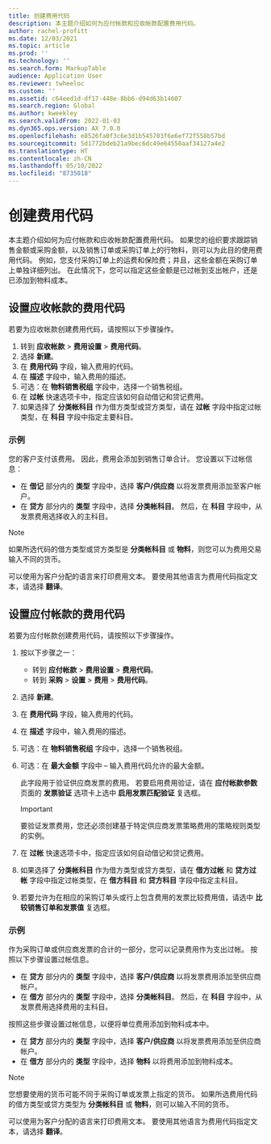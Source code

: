 ```yaml
---
title: 创建费用代码
description: 本主题介绍如何为应付帐款和应收帐款配置费用代码。
author: rachel-profitt
ms.date: 12/03/2021
ms.topic: article
ms.prod: ''
ms.technology: ''
ms.search.form: MarkupTable
audience: Application User
ms.reviewer: twheeloc
ms.custom: ''
ms.assetid: c64eed1d-df17-448e-8bb6-d94d63b14607
ms.search.region: Global
ms.author: kweekley
ms.search.validFrom: 2022-01-03
ms.dyn365.ops.version: AX 7.0.0
ms.openlocfilehash: e8526fa0f3c6e3d1b545703f6e6ef72f558b57bd
ms.sourcegitcommit: 5d1772bdeb21a9bec6dc49e64550aaf34127a4e2
ms.translationtype: HT
ms.contentlocale: zh-CN
ms.lasthandoff: 05/10/2022
ms.locfileid: "8735018"
---
```

# <a name="create-charges-codes"></a>创建费用代码

本主题介绍如何为应付帐款和应收帐款配置费用代码。 如果您的组织要求跟踪销售金额或采购金额，以及销售订单或采购订单上的行物料，则可以为此目的使用费用代码。 例如，您支付采购订单上的运费和保险费；并且，这些金额在采购订单上单独详细列出。 在此情况下，您可以指定这些金额是已过帐到支出帐户，还是已添加到物料成本。

## <a name="set-up-charges-codes-for-accounts-receivable"></a>设置应收帐款的费用代码

若要为应收帐款创建费用代码，请按照以下步骤操作。

1. 转到 **应收帐款** &gt; **费用设置** &gt; **费用代码**。
2. 选择 **新建**。
3. 在 **费用代码** 字段，输入费用的代码。
3. 在 **描述** 字段中，输入费用的描述。
4. 可选：在 **物料销售税组** 字段中，选择一个销售税组。
5. 在 **过帐** 快速选项卡中，指定应该如何自动借记和贷记费用。
6. 如果选择了 **分类帐科目** 作为借方类型或贷方类型，请在 **过帐** 字段中指定过帐类型，在 **科目** 字段中指定主要科目。

### <a name="example"></a>示例

您的客户支付该费用。 因此，费用会添加到销售订单合计。 您设置以下过帐信息：

- 在 **借记** 部分内的 **类型** 字段中，选择 **客户/供应商** 以将发票费用添加至客户帐户。
- 在 **贷方** 部分内的 **类型** 字段中，选择 **分类帐科目**。 然后，在 **科目** 字段中，从发票费用选择收入的主科目。

> [!NOTE]
> 如果所选代码的借方类型或贷方类型是 **分类帐科目** 或 **物料**，则您可以为费用交易输入不同的货币。

可以使用为客户分配的语言来打印费用文本。 要使用其他语言为费用代码指定文本，请选择 **翻译**。

## <a name="set-up-charges-codes-for-accounts-payable"></a>设置应付帐款的费用代码

若要为应付帐款创建费用代码，请按照以下步骤操作。

1. 按以下步骤之一：

    - 转到 **应付帐款** &gt; **费用设置** &gt; **费用代码**。
    - 转到 **采购** &gt; **设置** &gt; **费用** &gt; **费用代码**。

2. 选择 **新建**。
3. 在 **费用代码** 字段，输入费用的代码。
3. 在 **描述** 字段中，输入费用的描述。
4. 可选：在 **物料销售税组** 字段中，选择一个销售税组。
5. 可选：在 **最大金额** 字段中 – 输入费用代码允许的最大金额。

    此字段用于验证供应商发票的费用。 若要启用费用验证，请在 **应付帐款参数** 页面的 **发票验证** 选项卡上选中 **启用发票匹配验证** 复选框。

    > [!IMPORTANT]
    > 要验证发票费用，您还必须创建基于特定供应商发票策略费用的策略规则类型的实例。

6. 在 **过帐** 快速选项卡中，指定应该如何自动借记和贷记费用。
7. 如果选择了 **分类帐科目** 作为借方类型或贷方类型，请在 **借方过帐** 和 **贷方过帐** 字段中指定过帐类型，在 **借方科目** 和 **贷方科目** 字段中指定主科目。
8. 若要允许为在相应的采购订单头或行上包含费用的发票比较费用值，请选中 **比较销售订单和发票值** 复选框。

### <a name="example"></a>示例

作为采购订单或供应商发票的合计的一部分，您可以记录费用作为支出过帐。 按照以下步骤设置过帐信息。 

- 在 **贷方** 部分内的 **类型** 字段中，选择 **客户/供应商** 以将发票费用添加至供应商帐户。
- 在 **借方** 部分内的 **类型** 字段中，选择 **分类帐科目**。 然后，在 **科目** 字段中，从发票费用选择费用的主科目。

按照这些步骤设置过帐信息，以便将单位费用添加到物料成本中。

- 在 **贷方** 部分内的 **类型** 字段中，选择 **客户/供应商** 以将发票费用添加至供应商帐户。
- 在 **借方** 部分内的 **类型** 字段中，选择 **物料** 以将费用添加到物料成本。

> [!NOTE]
> 您想要使用的货币可能不同于采购订单或发票上指定的货币。 如果所选费用代码的借方类型或贷方类型为 **分类帐科目** 或 **物料**，则可以输入不同的货币。

可以使用为客户分配的语言来打印费用文本。 要使用其他语言为费用代码指定文本，请选择 **翻译**。
